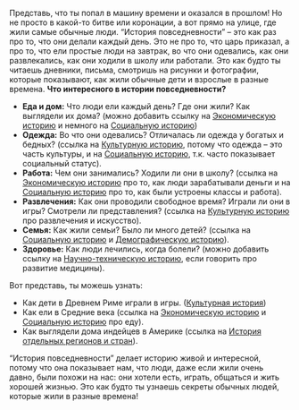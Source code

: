 Представь, что ты попал в машину времени и оказался в прошлом! Но не просто в какой-то битве или коронации, а вот прямо на улице, где жили самые обычные люди. “История повседневности” – это как раз про то, что они делали каждый день.
Это не про то, что царь приказал, а про то, что ели простые люди на завтрак, во что они одевались, как они развлекались, как они ходили в школу или работали. Это как будто ты читаешь дневники, письма, смотришь на рисунки и фотографии, которые показывают, как жили обычные дети и взрослые в разные времена.
**Что интересного в истории повседневности?**

- **Еда и дом:** Что люди ели каждый день? Где они жили? Как выглядели их дома? (можно добавить ссылку на [Экономическую историю](./economic.md) и немного на [Социальную историю](./social.md))
- **Одежда:** Во что они одевались? Отличалась ли одежда у богатых и бедных? (ссылка на [Культурную историю](./culture.md), потому что одежда – это часть культуры, и на [Социальную историю](./social.md), т.к. часто показывает социальный статус).
- **Работа:** Чем они занимались? Ходили ли они в школу? (ссылка на [Экономическую историю](./economic.md) про то, как люди зарабатывали деньги и на [Социальную историю](./social.md) про то, как были устроены классы и работа).
- **Развлечения:** Как они проводили свободное время? Играли ли они в игры? Смотрели ли представления? (ссылка на [Культурную историю](./culture.md) про развлечения и искусство).
- **Семья:** Как жили семьи? Было ли много детей? (ссылка на [Социальную историю](./social.md) и [Демографическую историю](./demography.md)).
- **Здоровье:** Как люди лечились, когда болели? (можно добавить ссылку на [Научно-техническую историю](./science.md), если говорить про развитие медицины).

Вот представь, ты можешь узнать:

- Как дети в Древнем Риме играли в игры. ([Культурная история](./culture.md))
- Как ели в Средние века (ссылка на [Экономическую историю](./economic.md) и [Социальную историю](./social.md) про еду).
- Как выглядели дома индейцев в Америке (ссылка на [История отдельных регионов и стран](./regions.md)).

“История повседневности” делает историю живой и интересной, потому что она показывает нам, что люди, даже если жили очень давно, были похожи на нас: они хотели есть, играть, общаться и жить хорошей жизнью. Это как будто ты узнаешь секреты обычных людей, которые жили в разные времена!

